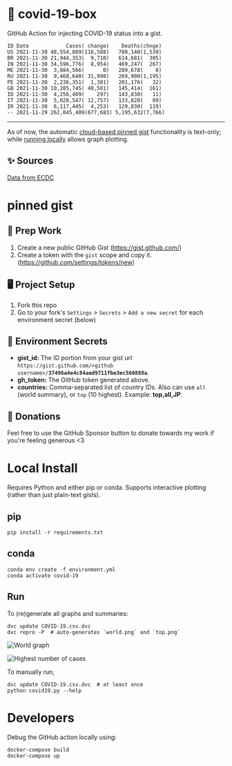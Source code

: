 # 🏥 covid-19-box

GitHub Action for injecting COVID-19 status into a gist.

```
ID Date            Cases( change)    Deaths(chnge)
US 2021-11-30 48,554,889(116,588)   780,140(1,539)
BR 2021-11-30 21,944,353(  9,710)   614,681(  305)
IN 2021-11-30 34,596,776(  8,954)   469,247(  267)
ME 2021-11-30  3,884,566(      0)   289,678(    0)
RU 2021-11-30  9,468,640( 31,990)   269,900(1,195)
PE 2021-11-30  2,236,351(  1,381)   201,176(   32)
GB 2021-11-30 10,285,745( 40,501)   145,414(  161)
ID 2021-11-30  4,256,409(    297)   143,830(   11)
IT 2021-11-30  5,028,547( 12,757)   133,828(   89)
IR 2021-11-30  6,117,445(  4,253)   129,830(  119)
-- 2021-11-29 262,045,409(677,683) 5,195,632(7,766)
```

---

As of now, the automatic [cloud-based pinned gist](#pinned-gist) functionality is text-only;
while [running locally](#local-install) allows graph plotting.

## ✨ Sources

[Data from ECDC](https://www.ecdc.europa.eu/en/publications-data/download-todays-data-geographic-distribution-covid-19-cases-worldwide)

# pinned gist

## 🎒 Prep Work
1. Create a new public GitHub Gist (https://gist.github.com/)
1. Create a token with the `gist` scope and copy it. (https://github.com/settings/tokens/new)

## 🖥 Project Setup
1. Fork this repo
1. Go to your fork's `Settings` > `Secrets` > `Add a new secret` for each environment secret (below)

## 🤫 Environment Secrets
- **gist_id:** The ID portion from your gist url `https://gist.github.com/<github username>/`**`37496a4e4c84aed9711fbe3ec560888a`**.
- **gh_token:** The GitHub token generated above.
- **countries:** Comma-separated list of country IDs. Also can use `all` (world summary), or `top` (10 highest). Example: **top,all,JP**.

## 💸 Donations

Feel free to use the GitHub Sponsor button to donate towards my work if you're feeling generous <3

# Local Install

Requires Python and either pip or conda. Supports interactive plotting (rather than just plain-text gists).

## pip

```
pip install -r requirements.txt
```

## conda

```
conda env create -f environment.yml
conda activate covid-19
```

## Run

To (re)generate all graphs and summaries:

```
dvc update COVID-19.csv.dvc
dvc repro -P  # auto-generates `world.png` and `top.png`
```

![World graph](world.png)

![Highest number of cases](top.png)

To manually run,

```
dvc update COVID-19.csv.dvc  # at least once
python covid19.py --help
```

# Developers

Debug the GitHub action locally using:

```
docker-compose build
docker-compose up
```
